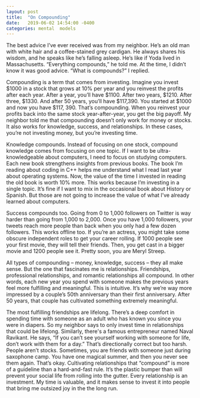```yaml
---
layout: post
title:  "On Compounding"
date:   2019-06-02 14:54:00 -0400
categories: mental  models
---
```


The best advice I’ve ever received was from my neighbor. He’s an old man with white hair and a coffee-stained grey cardigan. He always shares his wisdom, and he speaks like he’s falling asleep. He’s like if Yoda lived in Massachusetts. “Everything compounds,” he told me. At the time, I didn’t know it was good advice. “What is compounds?” I replied.

Compounding is a term that comes from investing. Imagine you invest $1000 in a stock that grows at 10% per year and you reinvest the profits after each year. After a year, you’ll have $1100. After two years, $1210. After three, $1330. And after 50 years, you’ll have $117,390. You started at $1000 and now you have $117, 390. That’s compounding. When you reinvest your profits back into the same stock year-after-year, you get the big payoff.
My neighbor told me that compounding doesn’t only work for money or stocks. It also works for knowledge, success, and relationships. In these cases, you’re not investing money, but you’re investing time.

Knowledge compounds. Instead of focusing on one stock, compound knowledge comes from focusing on one topic. If I want to be ultra-knowledgeable about computers, I need to focus on studying computers. Each new book strengthens insights from previous books. The book I’m reading about coding in C++ helps me understand what I read last year about operating systems. Now, the value of the time I invested in reading the old book is worth 10% more. This works because I’m investing in a single topic. It’s fine if I want to mix in the occasional book about History or Spanish. But those are not going to increase the value of what I’ve already learned about computers.

Success compounds too. Going from 0 to 1,000 followers on Twitter is way harder than going from 1,000 to 2,000. Once you have 1,000 followers, your tweets reach more people than back when you only had a few dozen followers. This works offline too. If you’re an actress, you might take some obscure independent roles to get your career rolling. If 1000 people see your first movie, they will tell their friends. Then, you get cast in a bigger movie and 1200 people see it. Pretty soon, you are Meryl Streep.

All types of compounding – money, knowledge, success – they all make sense. But the one that fascinates me is relationships. Friendships, professional relationships, and romantic relationships all compound. In other words, each new year you spend with someone makes the previous years feel more fulfilling and meaningful. This is intuitive. It’s why we’re way more impressed by a couple’s 50th anniversary than their first anniversary. After 50 years, that couple has cultivated something extremely meaningful.

The most fulfilling friendships are lifelong. There’s a deep comfort in spending time with someone as an adult who has known you since you were in diapers. So my neighbor says to only invest time in relationships that could be lifelong. Similarly, there's a famous entrepreneur named Naval Ravikant. He says, “If you can’t see yourself working with someone for life, don’t work with them for a day.” That’s directionally correct but too harsh. People aren’t stocks. Sometimes, you are friends with someone just during saxophone camp. You have one magical summer, and then you never see them again. That’s okay. Cultivating relationships that “compound” is more of a guideline than a hard-and-fast rule. It’s the plastic bumper than will prevent your social life from rolling into the gutter. Every relationship is an investment. My time is valuable, and it makes sense to invest it into people that bring me outsized joy in the the long run.
